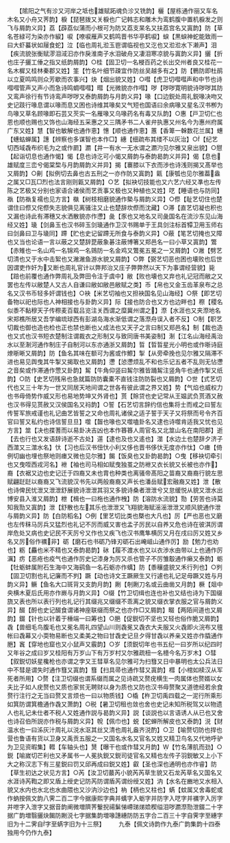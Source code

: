<!-- { "loadSidebar": true } -->
　　【隂阳之气有沴又河岸之坻也雄赋跖魂负沴又铣韵】欐【屋栋通作丽又车名木名又小舟又荠韵】棙【琵琶拨又关棙也广记韩志和雕木为鸾鹤腹中置机棙发之则飞与屑韵义异】荔【薜荔似蒲而小根可为防又荔支杲名又扶荔宫名又寘韵】防【草名苍緑可为染亦作綟】唳【嘹唳雁声又鹤鸣晋书华亭鹤唳】蜧【黒蜧神蛇能致雨一曰大虾蟇状如屦食蛇】泣【临也周礼涖玉鬯谓临视也又汔也又涖涖水下濑声】泪【疾流貌张衡赋漻泪淢汩亦作戾淮南子水泪破舟又凄泪寒凉貌与寘韵义异】攦【折也庄子攦工倕之指又纸韵屑韵】○桂【固卫切一名梫百药之长出交州者良又桂花一名木樨又桂林秦郡又姓】筀【竹名叶细节疎宜作防丝吴越多有之】防【鷤防即杜鹃以立夏鸣鸣则众芳歇而农事兴】炔【烟出貌又姓】○嘒【虎卫切嘒嘒声和中节也诗嘒嘒管声又声小而急诗鸣蜩嘒嘒】暳【光微貌亦作嘒】哕【哕哕寛明貌诗哕哕其防又鸾声徐行有节诗鸾声哕哕又泰韵屑韵与月韵义异】喙【口边鋭处周礼鋭喙决吻又史记跂行喙息谓以喙而息又困也诗维其喙矣又气短也国语曰余病喙又星名汉书栁为鸟喙又草名顾喙即石芸又芡实一名雁喙又乌喙药名有毒又队韵】○惠【戸卫切仁也恩也顺也赐也又饰也山海经五采惠之又三隅矛书二人雀弁执惠又州名今为惠州府属广东又姓】慧【智也敏解也通作恵】憓【顺也通作恵】蕙【香箄一榦数花兰属】蟪【蟪蛄蝉属】譓【辨察也多谋智也本作□】繐【细疏布其缕不以灰治】○【纪艺切西域毳布织毛为之或作罽】瀱【井一有水一无水谓之瀱汋见尔雅又泉出貌】○憇【起诣切息也通作愒】愒【息也诗汔可小愒又屑韵与泰韵曷韵义并异】偈【息也雄赋度三峦兮偈棠棃与月韵屑韵义并异】揭【褰膝以下衣而渉也诗浅则揭又髙举也又屑韵】○劓【拟例切去鼻也古五刑之一亦作防又寘韵】甈【康瓠也见尔雅葢盎之属又□瓦□烈也法言刚则甈又屑韵】○艺【拟袂切技能也又六艺六经又凖也左传陈之艺极又分别也家语合诸侯而艺贡事又极也又种植也又姓】呓【睡语也与防同】褹【防褹复襦也见方言】槸【树枝相磨貌通作槷与屑韵义异】○傺【耻艺切住也楚谓住曰傺又侘傺失志貌俱见离骚注又止也楚辞坎傺而沈藏】○滞【直艺切凝也积也又漏也诗此有滞穗又水洒散貌亦作懘】彘【豕也又地名又司彘国名在流沙东见山海经又姓】璏【剑鼻玉也汉书碎玉剑璏通作卫汉书赐单于王具剑注标首镡卫用玉师右曰剑鼻曰卫与璏同】蹛【贮也史记留蹛无所食与泰韵义异】○蔽【笔艺切掩也又障也又当也论语一言以蔽之又楚辞菎蔽象碁注蔽博箸又郑邑名一曰小草又寘韵】鷩【赤雉也一名山鸡一名锦鸡一名鵕防一名金鸡又鷩冕五冕之一又屑韵】○潎【劈艺切清也又于水中击絮也又潎潎鱼游水貌又屑韵】○弊【弼艺切恶也困也壊败也后世因谓吏作奸为又断也周礼官计以弊邦治又庄子弊弊然以天下为事谓经营貌】毙【踣也前覆也通作弊周礼及弊田令注于虞中】敝【败也壊也又弃也礼记冠而敝之又罢也左传以敝楚人又古人自谦曰敝如敝邑敝赋之类】币【帛也又金玉齿革泉布之总名又汉书币轻多奸谓钱也】○袂【米艺切袖也又担袂国名见山海经】○祭【即艺切备物以祀也际也人神相接也与卦韵义异】际【接也防合也又方也边畔也】穄【稷名似黍不黏穆天子传穄麦百载吕览注关西谓之糜冀州谓之】漈【水涯也又夹漈地名宋郑樵所居又吾学编琉球西有彭湖岛海水渐低谓之落漈舟误入者不反】○制【职艺切裁也御也造也检也正也禁也断也乂成法也又天子之言曰制又郑邑名】制【裁也造也又式也汉书短衣楚制注谓裁衣之形制又与致同唐书美姿制】淛【江名山海经禹治水以至淛河通作制庄子自制河以东亦通浙又屑韵】晢【晢晢星光小明也或作晣诗庭燎晣晰又屑韵】防【鱼名其味在额可为酱或作鰶】掣【从旁牵挽也见尔雅又隔滞不进也易见舆曳其牛掣又揭取也又屑韵】懘【惉懘烦乱不和也乐记五者不乱则无怗懘之音矣或作滞通作慸又卦韵】觢【牛角仰竖曰觢尔雅皆踊觢注竖角牛也通作掣又纸韵】○防【史艺切残帛也急就篇防防囊橐不直钱注防防裂也又屑韵】○世【式艺切代也又三十年为一世又同居天地间谓之世各有彼此谓之界又姓】势【气焰也威权力也书毋倚势作威又形也易地势坤又外肾也】贳【賖贷也史记常从王媪武负贳酒又赦也汉书得见贳赦又汉侯国名又祃韵】○誓【石艺切言辞约信也集将士而戒之曰誓左传誓军旅戒谨也礼记曲艺皆誓之又命也周礼诸侯之适子誓于天子又将祭而号令齐百官曰誓又私约也诗信誓旦旦】噬【齧也喙也又噬嗑卦名又逮也诗噬肯适我又忧也见方言】筮【决也揲蓍而以易卦决吉凶也本作簭簭人周官名又北筮山名在南阳郡】逝【去也行也又发语辞诗逝不古处】遾【逮也及也又逺也】澨【水边土也楚辞夕济子西澨又三澨水名】忕【习也后汉书忸忕小利又侈也晋书侈忕无度亦作忲】○瘗【倚例切幽也埋也祭地则瘗又微也见尔雅】餲【饭臭也又卦韵曷韵】○曳【移袂切牵引也又曳咥西戎河名】袣【袖也司马相如赋曳独茧之防袣又衣长貌又长被也亦作】裔【衣裾又边也史记迁于四裔又未也胄也种类也离骚帝髙阳之苗裔又裔裔行貌左思赋翩跹跹以裔裔又飞流貌汉书先以两般裔裔又声长也潘岳赋宏融裔又姓】泄【散也诗俾民忧泄又泄泄舒展貌诗泄泄其羽又多貌诗桑者泄泄兮又怠缓悦从貌又泄水出博安县入淮又屑韵】枻【楫也一曰柂也通作栧】防【溶防水流貌】勚【劳苦也诗莫知我勚又寘韵】泄【舒散也左其乐也泄泄又飞翔貌海赋滛滛泄泄又顺风貌通作泄与屑韵义异】防【白防稻名】○例【里艺切比类也槩也大凡也】厉【严也恶也又磨也左传秣马厉兵又猛烈也礼记不厉而威又害也孟子厉民以自养又危也诗在彼淇厉谓岸危处又病也史记民不天厉兮又作也又疾飞也汉书鹰隼横厉又月在戌曰厉又姓又乡名又厉俗作禲非】砺【磨石也书砺乃锋刃砺石出崦嵫山通作厉】励【勉力也劝也】粝【麤也米不精也又泰韵曷韵】砅【履不渡水也又以衣渉水由带以上也通作厉濿】疠【恶疮也疫气也通作厉史记漆身为厉又杀也管子不厉雏鷇通作癞又泰韵】蛎【牡蛎蚌属附石生海中又海鹞鱼一名石蛎亦作蠇】防【黍穰盛貌又禾行列也】○刿【固卫切割也礼记廉而不刿】蹶【动也诗文王蹶厥生又行遽也礼记足毋蹶又姓与月韵义异】鳜【鱼名大口斑背又支韵月韵】劂【剞劂刀名或云曲凿又月韵】橛【爼中央横木夏后氏用亦作嶡与月韵义异】○缀【竹卫切缉也连也补也又结也诗为下国缀旒又表也所以表行列也礼记行其缀兆又缀缀不乖离之貌又缀衣掌衣服之官与屑韵义异】醊【酹也史记醊食谓诸神座联缀而祭之也亦作□又屑韵】畷【两陌间道也又屑韵】錣【针也以针着于棰端一曰筹也】○脃【促鋭切不坚也又轻也俗作脆又屑韵】毳【兽细毛鸟腹毛也又冕名周礼四望山川则毳冕又毳衣大夫服又火毳即火浣布又氊帐曰毳幕又小耎物易断也又柔美之物曰甘毳史记旦夕得甘毳以养亲又姓亦作膬通作脃】竁【穿地也窟也又小鼠声又霰韵】○岁【须鋭切年也书五纪一曰岁所以纪四时又年谷之成曰岁又桂阳有万岁山下有万岁村又尔雅疏杻一名檍今名万岁木】○彗【叙鋭切妖星欃枪也亦谓之孛又王彗草名见尔雅可为扫篲又日中暴明也太公兵法日中不彗是谓失时通作篲又寘韵】篲【扫具帚也通作彗又寘韵】槥【小棺如椟汉从军死者所用】○赘【注卫切缀也谓系缀而属之见诗疏又赘疣横生一肉属体也赘婿以女夫比子如人疣赘也又质也家贫无聘财以身为质也又防也汉书毋赘聚又道徳经若余食赘行注行之无当曰赘又言烦也一曰以物质钱】○橇【杵卫切禹四载之一泥行所乘形如箕防谓箕檐通作毳又萧韵】○税【暑卫切租也敛也舍也史记未知所税驾又以物遗人也礼记未仕者不税人又姓通作説与曷韵义异】説【谈説也以言语诱人从已也又舍也诗召伯所説亦作税与屑韵义异】帨【佩巾也】蜕【蛇蝉所解皮也又泰韵】涚【财温水也一曰泲灰汁周礼以涚水沤其丝又清也周礼盎齐涚酌】○卫【喻赘切防也捍也营也鲁语有货以卫身又禹贡五服之一又国名水名又官名又姓又精卫鸟名又代地呼驴为卫见资暇集】轊【车轴头也】熭【曝干也或作彗又月韵】【竹名薄肌而劲】○鋭【喻嵗切芒利也又矛属书一人冕执鋭又鋭司徒官名又精也左传子羽鋭敏又上小下大之称汉志下有三星鋭曰罚又邱再成曰鋭又姓】叡【圣也深也通明也亦作睿】防【草生初达之状见方言】○芮【汝卫切蕞芮小貌芮芮草生貌又石龙芮草名又国名又水涯诗芮鞫之即又盾上绶史记防芮防谓盾芮谓纷绶又姓】汭【水名在豳地又水相入貌又水内也水北也水曲隈也又沙汭沙边也】枘【柄也又柱也】蜹【蚊属又舍毒蛇或作蚋按佩文韵八霁二百二字今据康熙字典并蠇字入蛎字并防字入呓字并禲字入厉字并呭字入泄字又据音韵阐微増隮荠轚掜禓鬀悌嵽珶焍嫓稧缢泪哕瀱漈勚泄錣二十字据广韵増翳攦炔餲防劂涚七字据集韵増喙譓繐防防五字合二百三十字自霁字至繐字旧为十二霁自字至蜹字旧为十三祭】
　　九泰【佩文诗韵作九泰广韵集韵十四泰独用今仍作九泰】
